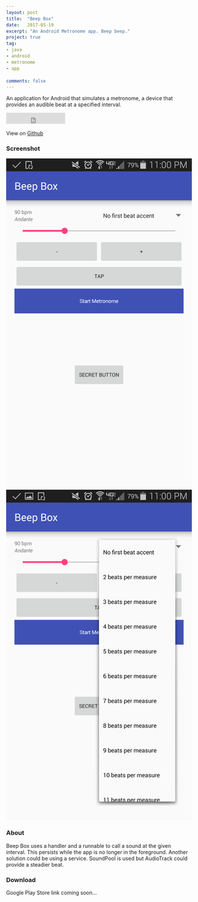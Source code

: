 ```yaml
---
layout: post
title:  "Beep Box"
date:   2017-05-19
excerpt: "An Android Metronome app. Beep beep."
project: true
tag:
- java
- android
- metronome
- app

comments: false
---
```


An application for Android that simulates a metronome, a device that provides an audible beat at a specified interval.
<iframe src="https://ghbtns.com/github-btn.html?user=rowin1&repo=Beep-Box&type=star&count=true&size=large" frameborder="0" scrolling="0" width="160px" height="30px"></iframe>

View on [Github](https://github.com/rowin1/Beep-Box)

### Screenshot
![Screenshot](/images/beepbox-main.png)
![Screenshot](/images/beepbox-timesignature.png)

### About
Beep Box uses a handler and a runnable to call a sound at the given interval.  This persists while the app is no longer in the foreground.  Another solution could be using a service. SoundPool is used but AudioTrack could provide a steadier beat.

### Download
Google Play Store link coming soon...
